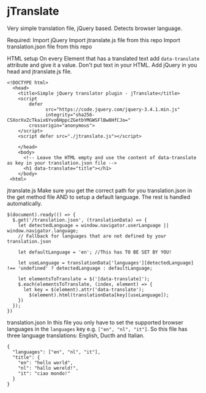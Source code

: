 # jTranslate
Very simple translation file, jQuery based. Detects browser language.

Required:
Import jQuery
Import jtranslate.js file from this repo
Import translation.json file from this repo

HTML setup
On every Element that has a translated text add `data-translate` attribute and give it a value. Don't put text in your HTML.
Add jQuery in you head and jtranslate.js file.
```
<!DOCTYPE html>
  <head>
    <title>Simple jQuery translator plugin - jTranslate</title>
    <script
        defer
			  src="https://code.jquery.com/jquery-3.4.1.min.js"
			  integrity="sha256-CSXorXvZcTkaix6Yvo6HppcZGetbYMGWSFlBw8HfCJo="
        crossorigin="anonymous">
    </script>
    <script defer src="./jtranslate.js"></script>
    
    </head>
    <body>
      <!-- Leave the HTML empty and use the content of data-translate as key in your translation.json file -->
      <h1 data-translate="title"></h1>
    </body>
 <html>
  ```
jtranslate.js
Make sure you get the correct path for you translation.json in the get method file AND to setup a default language.
The rest is handled automatically.
```
$(document).ready(() => {
  $.get('/translation.json', (translationData) => {
    let detectedLanguage = window.navigator.userLanguage || window.navigator.language;
    // Fallback for languages that are not defined by your translation.json
    
    let defaultLanguage = 'en'; //This has TO BE SET BY YOU! 

    let useLanguage = translationData['languages'][detectedLanguage] !== 'undefined' ? detectedLanguage : defaultLanguage;
    
    let elementsToTranslate = $('[data-translate]');
    $.each(elementsToTranslate, (index, element) => {
      let key = $(element).attr('data-translate');
        $(element).html(translationData[key][useLanguage]);
    })
  });
})
```

translation.json
In this file you only have to set the supported browser languages in the `languages` key e.g. `["en", "nl", "it"]`.
So this file has three language translations: English, Ducth and Italian.
```
{
  "languages": ["en", "nl", "it"],
  "title": {
    "en": "hello world",
    "nl": "hallo wereld!",
    "it": "ciao mondo!"
  }
}
```

